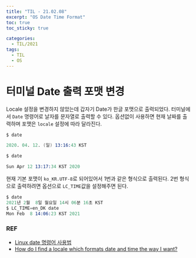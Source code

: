```yaml
---
title: "TIL - 21.02.08"
excerpt: "OS Date Time Format"
toc: true
toc_sticky: true

categories:
  - TIL/2021
tags:
  - TIL
  - OS
---
```


# 터미널 Date 출력 포맷 변경
Locale 설정을 변경하지 않았는데 갑자기 Date가 한글 포맷으로 출력되었다. 
터미널에서 `Date` 명령어로 날자를 문자열로 출력할 수 있다.
옵션없이 사용하면 현재 날짜를 출력하며 포맷은 `locale` 설정에 따라 달라진다.

```s
$ date 

2020. 04. 12. (일) 13:16:43 KST
```

```s
$ date 

Sun Apr 12 13:17:34 KST 2020
```

현재 기본 포맷이 `ko_KR.UTF-8`로 되어있어서 1번과 같은 형식으로 출력된다. 2번 형식으로 출력하려면 옵션으로 `LC_TIME`값을 설정해주면 된다.
```s
$ date
2021년 2월  8일 월요일 14시 06분 16초 KST
$ LC_TIME=en_DK date
Mon Feb  8 14:06:23 KST 2021
```

### REF
* [Linux date 명령어 사용법](https://www.lesstif.com/lpt/linux-date-40436076.html)
* [How do I find a locale which formats date and time the way I want?](https://unix.stackexchange.com/questions/423420/how-do-i-find-a-locale-which-formats-date-and-time-the-way-i-want)

